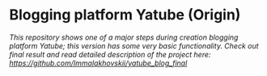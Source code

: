 # Blogging platform Yatube (Origin) #
*This repository shows one of a major steps during creation blogging platform Yatube; this version has some very basic functionality. Check out final result and read detailed description of the project here: https://github.com/Immalakhovskii/yatube_blog_final*